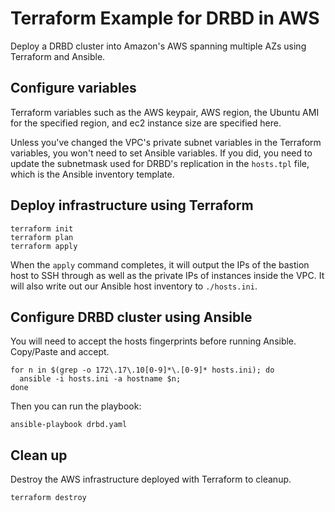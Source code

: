 # Terraform Example for DRBD in AWS

Deploy a DRBD cluster into Amazon's AWS spanning multiple AZs using Terraform and Ansible.

## Configure variables

Terraform variables such as the AWS keypair, AWS region, the Ubuntu AMI for the specified region, and ec2 instance size are specified here.

Unless you've changed the VPC's private subnet variables in the Terraform variables, you won't need to set Ansible variables. If you did, you need to update the subnetmask used for DRBD's replication in the `hosts.tpl` file, which is the Ansible inventory template.

## Deploy infrastructure using Terraform

```
terraform init
terraform plan
terraform apply
```

When the `apply` command completes, it will output the IPs of the bastion
host to SSH through as well as the private IPs of instances inside the VPC.
It will also write out our Ansible host inventory to `./hosts.ini`.


## Configure DRBD cluster using Ansible

You will need to accept the hosts fingerprints before running Ansible. Copy/Paste and accept.

```
for n in $(grep -o 172\.17\.10[0-9]*\.[0-9]* hosts.ini); do
  ansible -i hosts.ini -a hostname $n;
done
```

Then you can run the playbook:

```
ansible-playbook drbd.yaml
```

## Clean up

Destroy the AWS infrastructure deployed with Terraform to cleanup.

```
terraform destroy
```
